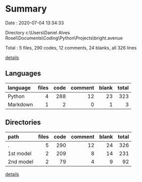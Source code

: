 # Summary

Date : 2020-07-04 13:34:33

Directory c:\Users\Daniel Alves Rosel\Documents\Coding\Python\Projects\bright.avenue

Total : 5 files,  290 codes, 12 comments, 24 blanks, all 326 lines

[details](details.md)

## Languages
| language | files | code | comment | blank | total |
| :--- | ---: | ---: | ---: | ---: | ---: |
| Python | 4 | 288 | 12 | 23 | 323 |
| Markdown | 1 | 2 | 0 | 1 | 3 |

## Directories
| path | files | code | comment | blank | total |
| :--- | ---: | ---: | ---: | ---: | ---: |
| . | 5 | 290 | 12 | 24 | 326 |
| 1st model | 2 | 209 | 8 | 14 | 231 |
| 2nd model | 2 | 79 | 4 | 9 | 92 |

[details](details.md)
